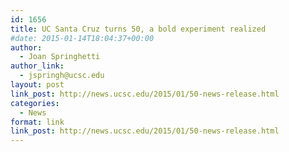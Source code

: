 ```yaml
---
id: 1656
title: UC Santa Cruz turns 50, a bold experiment realized
#date: 2015-01-14T18:04:37+00:00
author:
  - Joan Springhetti
author_link:
  - jspringh@ucsc.edu
layout: post
link_post: http://news.ucsc.edu/2015/01/50-news-release.html
categories:
  - News
format: link
link_post: http://news.ucsc.edu/2015/01/50-news-release.html
---
```

